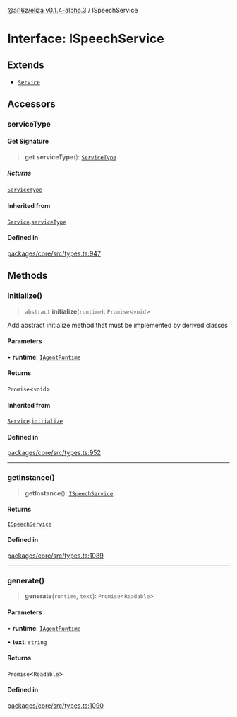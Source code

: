 [@ai16z/eliza v0.1.4-alpha.3](../index.md) / ISpeechService

# Interface: ISpeechService

## Extends

- [`Service`](../classes/Service.md)

## Accessors

### serviceType

#### Get Signature

> **get** **serviceType**(): [`ServiceType`](../enumerations/ServiceType.md)

##### Returns

[`ServiceType`](../enumerations/ServiceType.md)

#### Inherited from

[`Service`](../classes/Service.md).[`serviceType`](../classes/Service.md#serviceType-1)

#### Defined in

[packages/core/src/types.ts:947](https://github.com/ai16z/eliza/blob/main/packages/core/src/types.ts#L947)

## Methods

### initialize()

> `abstract` **initialize**(`runtime`): `Promise`\<`void`\>

Add abstract initialize method that must be implemented by derived classes

#### Parameters

• **runtime**: [`IAgentRuntime`](IAgentRuntime.md)

#### Returns

`Promise`\<`void`\>

#### Inherited from

[`Service`](../classes/Service.md).[`initialize`](../classes/Service.md#initialize)

#### Defined in

[packages/core/src/types.ts:952](https://github.com/ai16z/eliza/blob/main/packages/core/src/types.ts#L952)

***

### getInstance()

> **getInstance**(): [`ISpeechService`](ISpeechService.md)

#### Returns

[`ISpeechService`](ISpeechService.md)

#### Defined in

[packages/core/src/types.ts:1089](https://github.com/ai16z/eliza/blob/main/packages/core/src/types.ts#L1089)

***

### generate()

> **generate**(`runtime`, `text`): `Promise`\<`Readable`\>

#### Parameters

• **runtime**: [`IAgentRuntime`](IAgentRuntime.md)

• **text**: `string`

#### Returns

`Promise`\<`Readable`\>

#### Defined in

[packages/core/src/types.ts:1090](https://github.com/ai16z/eliza/blob/main/packages/core/src/types.ts#L1090)
